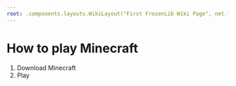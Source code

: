 ```yaml
---
root: .components.layouts.WikiLayout("First FrozenLib Wiki Page", net.frozenblock.net.pages.lib())
---
```


# How to play Minecraft

1. Download Minecraft
2. Play